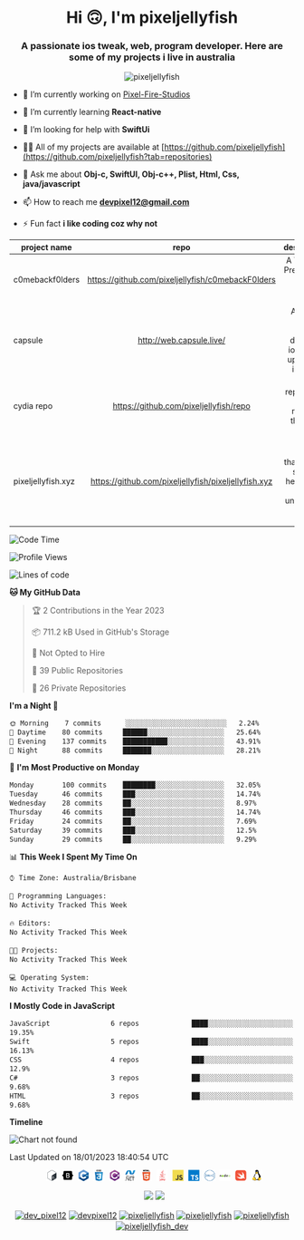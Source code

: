 <h1 align="center">Hi 🙃, I'm pixeljellyfish</h1>
<h3 align="center">A passionate ios tweak, web, program developer. Here are some of my projects i live in australia</h3>

<p align="center"><img src="https://komarev.com/ghpvc/?username=pixeljellyfish" alt="pixeljellyfish" /></p>


- 🔭 I’m currently working on [Pixel-Fire-Studios](https://github.com/Pixel-Fire-Studios)

- 🌱 I’m currently learning **React-native**

- 🤔 I’m looking for help with **SwiftUi**

- 👨‍💻 All of my projects are available at [https://github.com/pixeljellyfish](https://github.com/pixeljellyfish?tab=repositories)

- 💬 Ask me about **Obj-c, SwiftUI, Obj-c++, Plist, Html, Css, java/javascript**

- 📫 How to reach me **devpixel12@gmail.com**

- ⚡ Fun fact **i like coding coz why not**
<p align="center">

| project name  | repo          | description  |
| ------------- |:-------------:| ------------:|
| c0mebackf0lders  | https://github.com/pixeljellyfish/c0mebackF0lders  | A Tweak to Prevent iOS from Deleting Folders  |
| capsule  | http://web.capsule.live/  | A Modern Package Manager design for ios 13 and up created in SwiftUI  |
| cydia repo  | https://github.com/pixeljellyfish/repo  | A cydia repo where i host  all my tweak that are in beta  |
| pixeljellyfish.xyz  | https://github.com/pixeljellyfish/pixeljellyfish.xyz  | my own website that is open source to help others better understand html and css  |
</p>

<!--START_SECTION:waka-->
![Code Time](http://img.shields.io/badge/Code%20Time-80%20hrs%2035%20mins-blue)

![Profile Views](http://img.shields.io/badge/Profile%20Views-0-blue)

![Lines of code](https://img.shields.io/badge/From%20Hello%20World%20I%27ve%20Written-3%20Million%20lines%20of%20code-blue)

**🐱 My GitHub Data** 

> 🏆 2 Contributions in the Year 2023
 > 
> 📦 711.2 kB Used in GitHub's Storage 
 > 
> 🚫 Not Opted to Hire
 > 
> 📜 39 Public Repositories 
 > 
> 🔑 26 Private Repositories  
 > 
**I'm a Night 🦉** 

```text
🌞 Morning    7 commits      ░░░░░░░░░░░░░░░░░░░░░░░░░   2.24% 
🌆 Daytime    80 commits     ██████░░░░░░░░░░░░░░░░░░░   25.64% 
🌃 Evening    137 commits    ███████████░░░░░░░░░░░░░░   43.91% 
🌙 Night      88 commits     ███████░░░░░░░░░░░░░░░░░░   28.21%

```
📅 **I'm Most Productive on Monday** 

```text
Monday       100 commits    ████████░░░░░░░░░░░░░░░░░   32.05% 
Tuesday      46 commits     ███░░░░░░░░░░░░░░░░░░░░░░   14.74% 
Wednesday    28 commits     ██░░░░░░░░░░░░░░░░░░░░░░░   8.97% 
Thursday     46 commits     ███░░░░░░░░░░░░░░░░░░░░░░   14.74% 
Friday       24 commits     ██░░░░░░░░░░░░░░░░░░░░░░░   7.69% 
Saturday     39 commits     ███░░░░░░░░░░░░░░░░░░░░░░   12.5% 
Sunday       29 commits     ██░░░░░░░░░░░░░░░░░░░░░░░   9.29%

```


📊 **This Week I Spent My Time On** 

```text
⌚︎ Time Zone: Australia/Brisbane

💬 Programming Languages: 
No Activity Tracked This Week

🔥 Editors: 
No Activity Tracked This Week

🐱‍💻 Projects: 
No Activity Tracked This Week

💻 Operating System: 
No Activity Tracked This Week

```

**I Mostly Code in JavaScript** 

```text
JavaScript               6 repos             ████░░░░░░░░░░░░░░░░░░░░░   19.35% 
Swift                    5 repos             ████░░░░░░░░░░░░░░░░░░░░░   16.13% 
CSS                      4 repos             ███░░░░░░░░░░░░░░░░░░░░░░   12.9% 
C#                       3 repos             ██░░░░░░░░░░░░░░░░░░░░░░░   9.68% 
HTML                     3 repos             ██░░░░░░░░░░░░░░░░░░░░░░░   9.68%

```


**Timeline**

![Chart not found](https://raw.githubusercontent.com/pixeljellyfish/pixeljellyfish/master/charts/bar_graph.png) 


 Last Updated on 18/01/2023 18:40:54 UTC
<!--END_SECTION:waka-->

<p align="center">&nbsp; <img
src="https://raw.githubusercontent.com/devicons/devicon/master/icons/bash/bash-plain.svg" width="20" height="20"/>&nbsp; <img 
src="https://raw.githubusercontent.com/devicons/devicon/master/icons/bootstrap/bootstrap-plain.svg" width="20" height="20"/>&nbsp; <img 
src="https://raw.githubusercontent.com/devicons/devicon/master/icons/cplusplus/cplusplus-original.svg" width="20" height="20"/>&nbsp; <img
src="https://raw.githubusercontent.com/devicons/devicon/master/icons/css3/css3-original-wordmark.svg" width="20" height="20"/>&nbsp; <img
src="https://raw.githubusercontent.com/devicons/devicon/master/icons/csharp/csharp-original.svg" width="20" height="20"/>&nbsp; <img 
src="https://raw.githubusercontent.com/devicons/devicon/master/icons/dot-net/dot-net-original-wordmark.svg" width="20" height="20"/>&nbsp; <img src="https://raw.githubusercontent.com/devicons/devicon/master/icons/html5/html5-original-wordmark.svg" width="20" height="20"/>&nbsp; <img 
src="https://raw.githubusercontent.com/devicons/devicon/master/icons/java/java-plain-wordmark.svg" width="20" height="20"/>&nbsp; <img 
src="https://raw.githubusercontent.com/devicons/devicon/master/icons/javascript/javascript-original.svg" width="20" height="20"/>&nbsp; <img 
src="https://raw.githubusercontent.com/devicons/devicon/master/icons/typescript/typescript-original.svg" width="20" height="20"/>&nbsp; <img 
src="https://raw.githubusercontent.com/devicons/devicon/master/icons/objectivec/objectivec-plain.svg" width="20" height="20"/>&nbsp; <img 
src="https://raw.githubusercontent.com/devicons/devicon/master/icons/nodejs/nodejs-original-wordmark.svg" width="20" height="20"/>&nbsp; <img 
src="https://raw.githubusercontent.com/devicons/devicon/master/icons/swift/swift-original.svg" width="20" height="20"/>&nbsp; <img 
src="https://raw.githubusercontent.com/devicons/devicon/master/icons/linux/linux-original.svg" width="20" height="20"/></p><p align="center">&nbsp; <img 
src="https://github-readme-stats.vercel.app/api?username=pixeljellyfish&show_icons=true&theme=radical&count_private=true&bg_color=24273a&text_color=cad3f5&icon_color=c6a0f6&title_color=8bd5ca"/> <img 
src="https://github-stats-blue.vercel.app/api/wakatime?username=pixeljellyfish&theme=radical&layout=compact&bg_color=24273a&text_color=cad3f5&icon_color=c6a0f6&title_color=8bd5ca"/></p>

<p align="center">
<a href="https://codepen.io/dev_pixel12" target="blank"><img align="center" src="https://cdn.jsdelivr.net/npm/simple-icons@3.0.1/icons/codepen.svg" alt="dev_pixel12" height="20" width="20"/></a>
<a href="https://dev.to/devpixel12" target="blank"><img align="center" src="https://cdn.jsdelivr.net/npm/simple-icons@3.0.1/icons/dev-dot-to.svg" alt="devpixel12" height="20" width="20"/></a>
<a href="https://twitter.com/pixeljellyfish" target="blank"><img align="center" src="https://cdn.jsdelivr.net/npm/simple-icons@3.0.1/icons/twitter.svg" alt="pixeljellyfish" height="20" width="20"/></a>
<a href="https://stackoverflow.com/users/pixeljellyfish" target="blank"><img align="center" src="https://cdn.jsdelivr.net/npm/simple-icons@3.0.1/icons/stackoverflow.svg" alt="pixeljellyfish" height="20" width="20"/></a>
<a href="https://codesandbox.com/pixeljellyfish" target="blank"><img align="center" src="https://cdn.jsdelivr.net/npm/simple-icons@3.0.1/icons/codesandbox.svg" alt="pixeljellyfish" height="20" width="20"/></a>
<a href="https://instagram.com/pixeljellyfish_dev" target="blank"><img align="center" src="https://cdn.jsdelivr.net/npm/simple-icons@3.0.1/icons/instagram.svg" alt="pixeljellyfish_dev" height="20" width="20"/></a>
</p>
